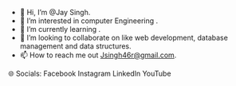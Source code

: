 - 👋 Hi, I’m @Jay Singh.
- 👀 I’m interested in computer Engineering .
- 🌱 I’m currently learning .
- 💞️ I’m looking to collaborate on like web development, database management and data structures.
- 📫 How to reach me out Jsingh46r@gmail.com.

🌐 Socials:
Facebook Instagram LinkedIn YouTube<!---
Jay46R/Jay46R is a ✨ special ✨ repository because its `README.md` (this file) appears on your GitHub profile.
You can click the Preview link to take a look at your changes.
--->
